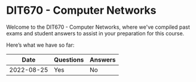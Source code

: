 # DIT670 - Computer Networks
Welcome to the DIT670 - Computer Networks, where we've compiled past exams and student answers to assist in your preparation for this course.

Here’s what we have so far:

|    Date    | Questions | Answers |
|------------|-----------|---------|
| 2022-08-25 | Yes       | No      |
